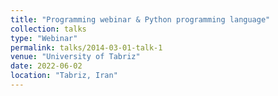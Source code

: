 ```yaml
---
title: "Programming webinar & Python programming language"
collection: talks
type: "Webinar"
permalink: talks/2014-03-01-talk-1
venue: "University of Tabriz"
date: 2022-06-02
location: "Tabriz, Iran"
---
```


